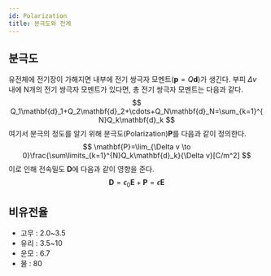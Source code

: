 ```yaml
---
id: Polarization
title: 분극도와 전계
---
```

## 분극도
유전체에 전기장이 가해지면 내부에 전기 쌍극자 모멘트$(\mathbf{p}=Q\mathbf{d})$가 생긴다. 부피 $\Delta v$ 내에 N개의 전기 쌍극자 모멘트가 있다면, 총 전기 쌍극자 모멘트는 다음과 같다.
$$
Q_1\mathbf{d}_1+Q_2\mathbf{d}_2+\cdots+Q_N\mathbf{d}_N=\sum_{k=1}^{N}Q_k\mathbf{d}_k
$$
여기서 분극의 정도를 알기 위해 분극도(Polarization)$\mathbf{P}$를 다음과 같이 정의한다.
$$
\mathbf{P}=\lim_{\Delta v \to 0}\frac{\sum\limits_{k=1}^{N}Q_k\mathbf{d}_k}{\Delta v}[C/m^2]
$$
이로 인해 전속밀도 $\mathbf{D}$에 다음과 같이 영향을 준다.
$$
\mathbf{D}=\epsilon_0\mathbf{E}+\mathbf{P}=\epsilon\mathbf{E}
$$

## 비유전율
- 고무 : 2.0~3.5
- 유리 : 3.5~10
- 운모 : 6.7
- 물 : 80